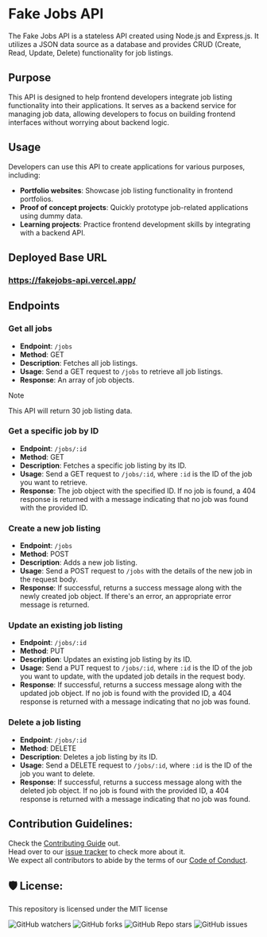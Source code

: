 # Fake Jobs API

The Fake Jobs API is a stateless API created using Node.js and Express.js. It utilizes a JSON data source as a database and provides CRUD (Create, Read, Update, Delete) functionality for job listings.

## Purpose

This API is designed to help frontend developers integrate job listing functionality into their applications. It serves as a backend service for managing job data, allowing developers to focus on building frontend interfaces without worrying about backend logic.

## Usage

Developers can use this API to create applications for various purposes, including:

- **Portfolio websites**: Showcase job listing functionality in frontend portfolios.
- **Proof of concept projects**: Quickly prototype job-related applications using dummy data.
- **Learning projects**: Practice frontend development skills by integrating with a backend API.

## Deployed Base URL

### https://fakejobs-api.vercel.app/

## Endpoints

### Get all jobs

- **Endpoint**: `/jobs`
- **Method**: GET
- **Description**: Fetches all job listings.
- **Usage**: Send a GET request to `/jobs` to retrieve all job listings.
- **Response**: An array of job objects.

> [!NOTE]
> This API will return 30 job listing data.

### Get a specific job by ID

- **Endpoint**: `/jobs/:id`
- **Method**: GET
- **Description**: Fetches a specific job listing by its ID.
- **Usage**: Send a GET request to `/jobs/:id`, where `:id` is the ID of the job you want to retrieve.
- **Response**: The job object with the specified ID. If no job is found, a 404 response is returned with a message indicating that no job was found with the provided ID.

### Create a new job listing

- **Endpoint**: `/jobs`
- **Method**: POST
- **Description**: Adds a new job listing.
- **Usage**: Send a POST request to `/jobs` with the details of the new job in the request body.
- **Response**: If successful, returns a success message along with the newly created job object. If there's an error, an appropriate error message is returned.

### Update an existing job listing

- **Endpoint**: `/jobs/:id`
- **Method**: PUT
- **Description**: Updates an existing job listing by its ID.
- **Usage**: Send a PUT request to `/jobs/:id`, where `:id` is the ID of the job you want to update, with the updated job details in the request body.
- **Response**: If successful, returns a success message along with the updated job object. If no job is found with the provided ID, a 404 response is returned with a message indicating that no job was found.

### Delete a job listing

- **Endpoint**: `/jobs/:id`
- **Method**: DELETE
- **Description**: Deletes a job listing by its ID.
- **Usage**: Send a DELETE request to `/jobs/:id`, where `:id` is the ID of the job you want to delete.
- **Response**: If successful, returns a success message along with the deleted job object. If no job is found with the provided ID, a 404 response is returned with a message indicating that no job was found.

<h2>Contribution Guidelines:</h2>

Check the [Contributing Guide]() out. <br>
Head over to our [issue tracker]() to check more about it. <br>
We expect all contributors to abide by the terms of our [Code of Conduct]().
<br>

<h2>🛡️ License:</h2>

This repository is licensed under the MIT license

![GitHub watchers](https://img.shields.io/github/watchers/rakshixh/FakeJobs-Api?label=Number%20of%20Watchers&style=flat&labelColor=red&color=black)
![GitHub forks](https://img.shields.io/github/forks/rakshixh/FakeJobs-Api?label=Number%20of%20Forks&style=flat&labelColor=red&color=black)
![GitHub Repo stars](https://img.shields.io/github/stars/rakshixh/FakeJobs-Api?style=flat&label=Number%20of%20Stars&labelColor=red&color=black)
![GitHub issues](https://img.shields.io/github/issues/rakshixh/FakeJobs-Api?label=Number%20of%20Issues&labelColor=red&color=black)
